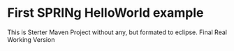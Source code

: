 # First SPRINg HelloWorld example
This is Sterter Maven Project without any, but formated to eclipse. Final Real Working Version
